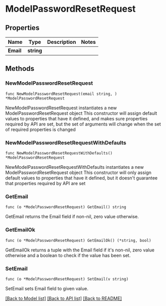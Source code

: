 # ModelPasswordResetRequest

## Properties

Name | Type | Description | Notes
------------ | ------------- | ------------- | -------------
**Email** | **string** |  | 

## Methods

### NewModelPasswordResetRequest

`func NewModelPasswordResetRequest(email string, ) *ModelPasswordResetRequest`

NewModelPasswordResetRequest instantiates a new ModelPasswordResetRequest object
This constructor will assign default values to properties that have it defined,
and makes sure properties required by API are set, but the set of arguments
will change when the set of required properties is changed

### NewModelPasswordResetRequestWithDefaults

`func NewModelPasswordResetRequestWithDefaults() *ModelPasswordResetRequest`

NewModelPasswordResetRequestWithDefaults instantiates a new ModelPasswordResetRequest object
This constructor will only assign default values to properties that have it defined,
but it doesn't guarantee that properties required by API are set

### GetEmail

`func (o *ModelPasswordResetRequest) GetEmail() string`

GetEmail returns the Email field if non-nil, zero value otherwise.

### GetEmailOk

`func (o *ModelPasswordResetRequest) GetEmailOk() (*string, bool)`

GetEmailOk returns a tuple with the Email field if it's non-nil, zero value otherwise
and a boolean to check if the value has been set.

### SetEmail

`func (o *ModelPasswordResetRequest) SetEmail(v string)`

SetEmail sets Email field to given value.



[[Back to Model list]](../README.md#documentation-for-models) [[Back to API list]](../README.md#documentation-for-api-endpoints) [[Back to README]](../README.md)


